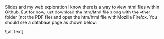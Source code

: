 Slides and my web exploration
I know there is a way to view html files within Github. But for now, just download the htm/html file along with the other folder (not the PDF file) and open the htm/html file with Mozilla Firefox. You should see a database page as shown below:

![alt text]
